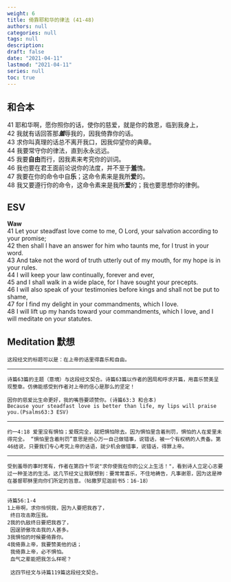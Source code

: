 ```yaml
---
weight: 6
title: 倚靠耶和华的律法 (41-48)
authors: null
categories: null
tags: null
description:
draft: false
date: "2021-04-11"
lastmod: "2021-04-11"
series: null
toc: true
---
```


<!--more-->
## 和合本

41   耶和华啊，愿你照你的话，使你的慈爱，就是你的救恩，临到我身上，  
42   我就有话回答那***羞***辱我的，因我倚靠你的话。  
43   求你叫真理的话总不离开我口，因我仰望你的典章。  
44   我要常守你的律法，直到永永远远。  
45   我要**自由**而行，因我素来考究你的训词。  
46   我也要在君王面前论说你的法度，并不至于**羞**愧。  
47   我要在你的命令中自**乐**；这命令素来是我所**爱**的。  
48   我又要遵行你的命令，这命令素来是我所**爱**的；我也要思想你的律例。  

## ESV
**Waw**  
41 Let your steadfast love come to me, O Lord, your salvation according to your promise;  
42 then shall I have an answer for him who taunts me, for I trust in your word.  
43 And take not the word of truth utterly out of my mouth, for my hope is in your rules.  
44 I will keep your law continually, forever and ever,  
45 and I shall walk in a wide place, for I have sought your precepts.  
46 I will also speak of your testimonies before kings and shall not be put to shame,  
47 for I find my delight in your commandments, which I love.  
48 I will lift up my hands toward your commandments, which I love, and I will meditate on your statutes.  


<script>
    var refTagger = {
        settings: {
            bibleVersion: "KJV" /*hlybblsmpshndtn*/
        }
    }; 

    (function(d, t) {
        var n=d.querySelector('[nonce]');
        refTagger.settings.nonce = n && (n.nonce||n.getAttribute('nonce'));
        var g = d.createElement(t), s = d.getElementsByTagName(t)[0];
        g.src = 'https://api.reftagger.com/v2/RefTagger.js';
        g.nonce = refTagger.settings.nonce;
        s.parentNode.insertBefore(g, s);
    }(document, 'script'));
</script>


## Meditation 默想

    这段经文的标题可以是：在上帝的话里得喜乐和自由。  

____

    诗篇63篇的主题（意境）与这段经文契合。诗篇63篇以作者的困局和呼求开篇，用喜乐赞美呈现整章。仿佛能感受到作者对上帝的信心是那么的坚定！  

    因你的慈爱比生命更好，我的嘴唇要颂赞你。(诗篇63:3 和合本)  
    Because your steadfast love is better than life, my lips will praise you.(Psalms63:3 ESV)
    
___

    约一4:18 爱里没有惧怕；爱既完全，就把惧怕除去。因为惧怕里含着刑罚，惧怕的人在爱里未得完全。 “惧怕里含着刑罚”意思是担心万一自己做错事，说错话，被一个有权柄的人责备。第46结说，只要我们专心考究上帝的话语，就少机会做错事，说错话，得罪上帝。

___

    受到羞辱的事时常有，作者在第四十节说"求你使我在你的公义上生活！"，看到诗人立定心志要过一种圣洁的生活。这几节经文让我联想到：要常常喜乐，不住地祷告，凡事谢恩，因为这是神在基督耶稣里向你们所定的旨意。（帖撒罗尼迦前书5：16-18）
    
___    
    诗篇56:1-4
    1上帝啊，求你怜悯我，因为人要把我吞了，
     终日攻击欺压我。
    2我的仇敌终日要把我吞了，
     因逞骄傲攻击我的人甚多。
    3我惧怕的时候要倚靠你。
    4我倚靠上帝，我要赞美他的话；
     我倚靠上帝，必不惧怕。
     血气之辈能把我怎么样呢？

     这四节经文与诗篇119篇这段经文契合。